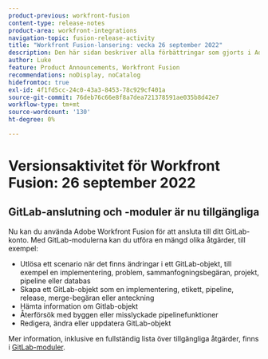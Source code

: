 ```yaml
---
product-previous: workfront-fusion
content-type: release-notes
product-area: workfront-integrations
navigation-topic: fusion-release-activity
title: "Workfront Fusion-lansering: vecka 26 september 2022"
description: Den här sidan beskriver alla förbättringar som gjorts i Adobe Workfront Fusion den 19 september 2022.
author: Luke
feature: Product Announcements, Workfront Fusion
recommendations: noDisplay, noCatalog
hidefromtoc: true
exl-id: 4f1fd5cc-24c0-43a3-8453-78c929cf401a
source-git-commit: 76deb76c66e8f8a7dea721378591ae035b8d42e7
workflow-type: tm+mt
source-wordcount: '130'
ht-degree: 0%

---
```


# Versionsaktivitet för Workfront Fusion: 26 september 2022

## GitLab-anslutning och -moduler är nu tillgängliga

Nu kan du använda Adobe Workfront Fusion för att ansluta till ditt GitLab-konto. Med GitLab-modulerna kan du utföra en mängd olika åtgärder, till exempel:

* Utlösa ett scenario när det finns ändringar i ett GitLab-objekt, till exempel en implementering, problem, sammanfogningsbegäran, projekt, pipeline eller databas
* Skapa ett GitLab-objekt som en implementering, etikett, pipeline, release, merge-begäran eller anteckning
* Hämta information om Gitlab-objekt
* Återförsök med byggen eller misslyckade pipelinefunktioner
* Redigera, ändra eller uppdatera GitLab-objekt

Mer information, inklusive en fullständig lista över tillgängliga åtgärder, finns i [GitLab-moduler](/help/quicksilver/workfront-fusion/apps-and-their-modules/gitlab-modules.md).
